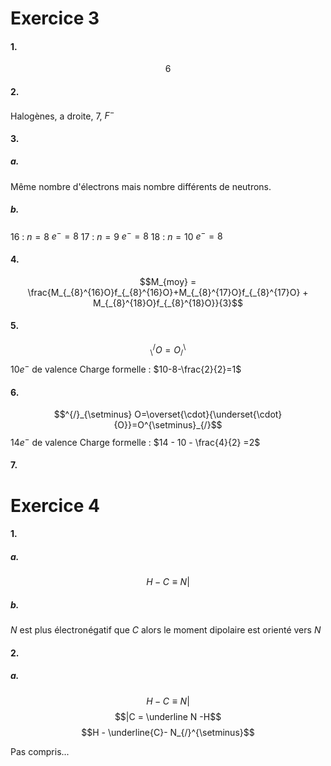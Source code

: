 # Exercice 3
#### 1.
$$6$$
#### 2.
Halogènes, a droite, $7$, $F^{-}$

#### 3.
##### a.
Même nombre d'électrons mais nombre différents de neutrons.
##### b.
16 : $n=8$ $e^{-}=8$
$17$ : $n=  9$ $e^{-} = 8$
$18$ : $n=10$ $e^{-}=8$

#### 4.
$$M_{moy} = \frac{M_{_{8}^{16}O}f_{_{8}^{16}O}+M_{_{8}^{17}O}f_{_{8}^{17}O} + M_{_{8}^{18}O}f_{_{8}^{18}O}}{3}$$

#### 5.
$$_\setminus^{/} O=O ^\setminus _{/}$$
$10 e^{-}$ de valence
Charge formelle : $10-8-\frac{2}{2}=1$

#### 6.
$$^{/}_{\setminus} O=\overset{\cdot}{\underset{\cdot}{O}}=O^{\setminus}_{/}$$
$14e^{-}$ de valence
Charge formelle : $14 - 10 - \frac{4}{2} =2$

#### 7.


# Exercice 4
#### 1.
##### a.
$$H -C \equiv N | $$

##### b.
$N$ est plus électronégatif que $C$ alors le moment dipolaire est orienté vers $N$ 

#### 2.
##### a.
$$H -C \equiv N | $$
$$|C = \underline N -H$$
$$H - \underline{C}- N_{/}^{\setminus}$$

Pas compris...

